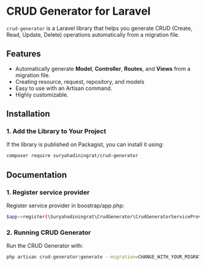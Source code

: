 # CRUD Generator for Laravel

`crud-generator` is a Laravel library that helps you generate CRUD (Create, Read, Update, Delete) operations automatically from a migration file.

## Features
- Automatically generate **Model**, **Controller**, **Routes**, and **Views** from a migration file.
- Creating resource, request, repository, and models
- Easy to use with an Artisan command.
- Highly customizable.

## Installation

### 1. Add the Library to Your Project
If the library is published on Packagist, you can install it using:
```bash
composer require suryahadiningrat/crud-generator
```

## Documentation

### 1. Register service provider
Register service provider in boostrap/app.php:
```bash
$app->register(\Suryahadiningrat\CrudGenerator\CrudGeneratorServiceProvider::class);
```

### 2. Running CRUD Generator
Run the CRUD Generator with:
```bash
php artisan crud-generator:generate --migration=CHANGE_WITH_YOUR_MIGRATION_RELATIVE_PATH
```